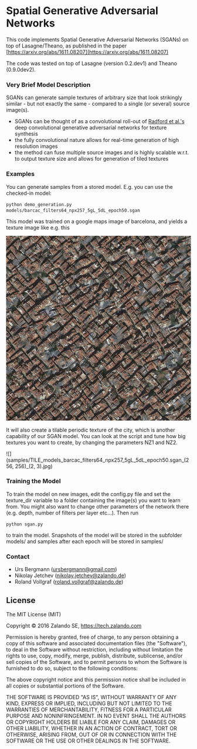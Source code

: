# Spatial Generative Adversarial Networks

This code implements Spatial Generative Adversarial Networks (SGANs) on top of Lasagne/Theano, as published in the paper
[https://arxiv.org/abs/1611.08207](https://arxiv.org/abs/1611.08207)

The code was tested on top of Lasagne (version 0.2.dev1) and Theano (0.9.0dev2).

### Very Brief Model Description
SGANs can generate sample textures of arbitrary size that look strikingly similar - but not exactly the same - compared to a single (or several) source image(s).
- SGANs can be thought of as a convolutional roll-out of [Radford et al.'s](https://github.com/Newmu/dcgan_code) deep convolutional generative adversarial networks for texture synthesis
- the fully convolutional nature allows for real-time generation of high resolution images
- the method can fuse multiple source images and is highly scalable w.r.t. to output texture size and allows for generation of tiled textures


### Examples
You can generate samples from a stored model. E.g. you can use the checked-in model:
```
python demo_generation.py models/barcac_filters64_npx257_5gL_5dL_epoch50.sgan
```
This model was trained on a google maps image of barcelona, and yields a texture image like e.g. this

![](samples/stored_models_barcac_filters64_npx257_5gL_5dL_epoch50.sgan.jpg)

It will also create a tilable periodic texture of the city, which is another capability of our SGAN model.
You can look at the script and tune how big textures you want to create, by changing the parameters NZ1 and NZ2. 

![](samples/TILE_models_barcac_filters64_npx257_5gL_5dL_epoch50.sgan_(256, 256)_(2, 3).jpg)

### Training the Model
To train the model on new images, edit the config.py file and set the texture_dir variable to a folder containing the image(s) you want to learn from. You might also want to change other parameters of the network there (e.g. depth, number of filters per layer etc...). Then run
```
python sgan.py
```
to train the model. Snapshots of the model will be stored in the subfolder models/ and samples after each epoch will be stored in samples/

### Contact
- Urs Bergmann    (ursbergmann@gmail.com)
- Nikolay Jetchev (nikolay.jetchev@zalando.de)
- Roland Vollgraf (roland.vollgraf@zalando.de)


## License

The MIT License (MIT)

Copyright © 2016 Zalando SE, https://tech.zalando.com

Permission is hereby granted, free of charge, to any person obtaining a copy
of this software and associated documentation files (the "Software"), to deal
in the Software without restriction, including without limitation the rights
to use, copy, modify, merge, publish, distribute, sublicense, and/or sell
copies of the Software, and to permit persons to whom the Software is
furnished to do so, subject to the following conditions:

The above copyright notice and this permission notice shall be included in all
copies or substantial portions of the Software.

THE SOFTWARE IS PROVIDED "AS IS", WITHOUT WARRANTY OF ANY KIND, EXPRESS OR
IMPLIED, INCLUDING BUT NOT LIMITED TO THE WARRANTIES OF MERCHANTABILITY,
FITNESS FOR A PARTICULAR PURPOSE AND NONINFRINGEMENT. IN NO EVENT SHALL THE
AUTHORS OR COPYRIGHT HOLDERS BE LIABLE FOR ANY CLAIM, DAMAGES OR OTHER
LIABILITY, WHETHER IN AN ACTION OF CONTRACT, TORT OR OTHERWISE, ARISING FROM,
OUT OF OR IN CONNECTION WITH THE SOFTWARE OR THE USE OR OTHER DEALINGS IN THE
SOFTWARE.
